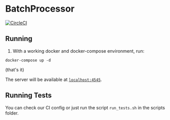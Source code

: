 # BatchProcessor

[![CircleCI](https://circleci.com/gh/DylanGuedes/batch_processor/tree/master.svg?style=svg)](https://circleci.com/gh/DylanGuedes/batch_processor/tree/master)

## Running

1. With a working docker and docker-compose environment, run:

```
docker-compose up -d
```

(that's it)

The server will be available at [`localhost:4545`](http://localhost:4545).

## Running Tests

You can check our CI config or just run the script `run_tests.sh` in the scripts folder.
